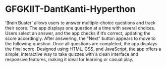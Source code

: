 # GFGKIIT-DantKanti-Hyperthon
'Brain Buster' allows users to answer multiple-choice questions and track their score. The app displays one question at a time with several choices. Users select an answer, and the app checks if it’s correct, updating the score accordingly. After answering, the "Next" button appears to move to the following question. Once all questions are completed, the app displays the final score. Designed using HTML, CSS, and JavaScript, the app offers a simple, interactive way to take quizzes with a clean interface and responsive features, making it ideal for learning or casual play.
